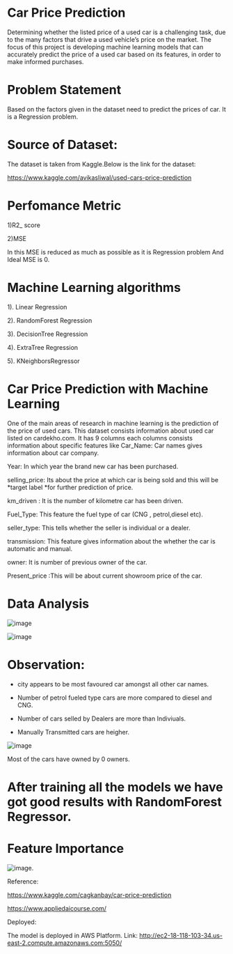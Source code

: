 # Car Price Prediction

Determining whether the listed price of a used car is a challenging task, due to the many factors that drive a used vehicle’s price on the market. The focus of this project is developing machine learning models that can accurately predict the price of a used car based on its features, in order to make informed purchases.

# Problem Statement

Based on the factors given in the dataset need to predict the prices of car. It is a Regression problem.

# Source of Dataset:

The dataset is taken from Kaggle.Below is the link for the dataset:

https://www.kaggle.com/avikasliwal/used-cars-price-prediction

# Perfomance Metric

1)R2_ score

2)MSE

In this MSE is reduced as much as possible as it is Regression problem And Ideal MSE is 0.

# Machine Learning algorithms 

1). Linear Regression

2). RandomForest Regression

3). DecisionTree Regression

4). ExtraTree Regression

5). KNeighborsRegressor

# Car Price Prediction with Machine Learning

One of the main areas of research in machine learning is the prediction of the price of used cars. This dataset consists information about used car listed on cardekho.com. It has 9 columns each columns consists information about specific features like Car_Name: Car names gives information about car company.

Year: In which year the brand new car has been purchased.

selling_price: Its about the price at which car is being sold and this will be *target label *for further prediction of price.

km_driven : It is the number of kilometre car has been driven.

Fuel_Type: This feature the fuel type of car (CNG , petrol,diesel etc).

seller_type: This tells whether the seller is individual or a dealer.

transmission: This feature gives information about the whether the car is automatic and manual.

owner: It is number of previous owner of the car.

Present_price :This will be about current showroom price of the car.

# Data Analysis

![image](https://user-images.githubusercontent.com/74994512/134683295-f6f5ab25-4934-4a83-9364-0fa2f4e149b0.png)





![image](https://user-images.githubusercontent.com/74994512/134684418-06f0c5d2-dc0c-4e50-bb56-ea1d0c980e4e.png)

# Observation:

*   city appears to be most favoured car amongst all other car names.
  
*   Number of petrol fueled type cars are more compared to diesel and CNG.
  
*   Number of cars selled by Dealers are more than Indiviuals.

*   Manually Transmitted cars are heigher.

![image](https://user-images.githubusercontent.com/74994512/134684781-b6f37f85-28a9-45e3-a22e-da74927dcd60.png)





  Most of the cars have owned by 0 owners.
  
  # After training all the models we have got good results with RandomForest Regressor.
  
  # Feature Importance
  
  ![image](https://user-images.githubusercontent.com/74994512/134687914-e04272b6-189e-4bdf-a806-923a904948c0.png).
  
  
  
  
  
  Reference: 
  
  https://www.kaggle.com/cagkanbay/car-price-prediction
  
  https://www.appliedaicourse.com/

Deployed:

The model is deployed in AWS Platform.
Link: http://ec2-18-118-103-34.us-east-2.compute.amazonaws.com:5050/



